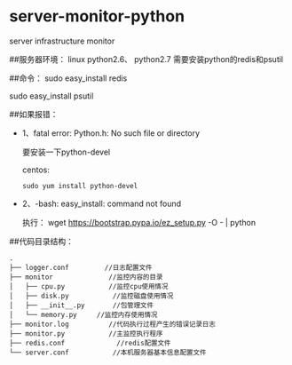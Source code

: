 # server-monitor-python
server infrastructure monitor


##服务器环境：
linux
python2.6、 python2.7
需要安装python的redis和psutil

##命令：
sudo easy_install redis

sudo easy_install psutil

##如果报错：
* 1、fatal error: Python.h: No such file or directory

   要安装一下python-devel

    centos:

      sudo yum install python-devel

* 2、-bash: easy_install: command not found

    执行：
      wget https://bootstrap.pypa.io/ez_setup.py -O - | python

##代码目录结构：
```
.
├── logger.conf         //日志配置文件
├── monitor              //监控内容的目录
│   ├── cpu.py           //监控cpu使用情况
│   ├── disk.py           //监控磁盘使用情况
│   ├── __init__.py       //包管理文件
│   └── memory.py     //监控内存使用情况
├── monitor.log          //代码执行过程产生的错误记录日志
├── monitor.py           //主监控执行程序
├── redis.conf             //redis配置文件
└── server.conf           //本机服务器基本信息配置文件
```
